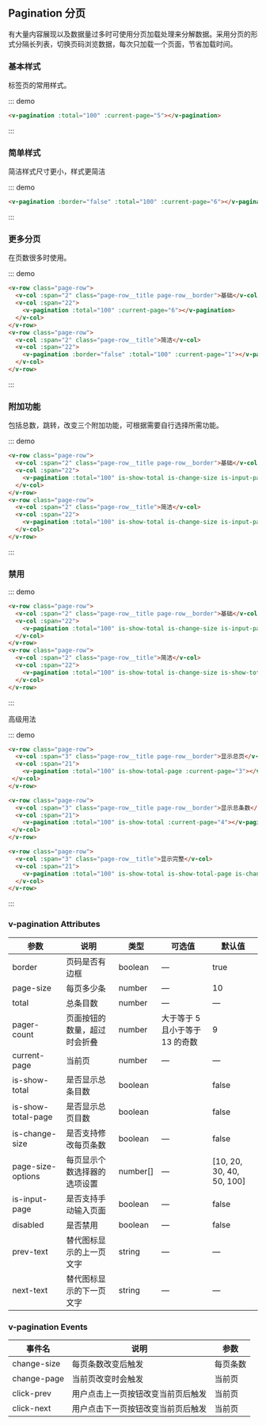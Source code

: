 ## Pagination 分页

有大量内容展现以及数据量过多时可使用分页加载处理来分解数据。采用分页的形式分隔长列表，切换页码浏览数据，每次只加载一个页面，节省加载时间。

### 基本样式

标签页的常用样式。

::: demo

```html
<v-pagination :total="100" :current-page="5"></v-pagination>
```

:::

### 简单样式

简洁样式尺寸更小，样式更简洁

::: demo

```html
<v-pagination :border="false" :total="100" :current-page="6"></v-pagination>
```

:::

### 更多分页

在页数很多时使用。

::: demo

```html
<v-row class="page-row">
  <v-col :span="2" class="page-row__title page-row__border">基础</v-col>
  <v-col :span="22">
    <v-pagination :total="100" :current-page="6"></v-pagination>
  </v-col>
</v-row>
<v-row class="page-row">
  <v-col :span="2" class="page-row__title">简洁</v-col>
  <v-col :span="22">
    <v-pagination :border="false" :total="100" :current-page="1"></v-pagination>
  </v-col>
</v-row>
```

:::
### 附加功能

包括总数，跳转，改变三个附加功能，可根据需要自行选择所需功能。

::: demo

```html
<v-row class="page-row">
  <v-col :span="2" class="page-row__title page-row__border">基础</v-col>
  <v-col :span="22">
    <v-pagination :total="100" is-show-total is-change-size is-input-page :current-page="8" ></v-pagination>
  </v-col>
</v-row>
<v-row class="page-row">
  <v-col :span="2" class="page-row__title">简洁</v-col>
  <v-col :span="22">
    <v-pagination :total="100" is-show-total is-change-size is-input-page :border="false" :current-page="8" ></v-pagination>
  </v-col>
</v-row>
```

:::

### 禁用

::: demo

```html
<v-row class="page-row">
  <v-col :span="2" class="page-row__title page-row__border">基础</v-col>
  <v-col :span="22">
    <v-pagination :total="100" is-show-total is-change-size is-input-page :current-page="2" disabled></v-pagination>
  </v-col>
</v-row>
<v-row class="page-row">
  <v-col :span="2" class="page-row__title">简洁</v-col>
  <v-col :span="22">
    <v-pagination :total="100" is-show-total is-change-size is-show-total-page is-input-page :border="false" :current-page="8" disabled></v-pagination>
  </v-col>
</v-row>
```

:::

高级用法

::: demo

```html
<v-row class="page-row">
  <v-col :span="3" class="page-row__title page-row__border">显示总页</v-col>
  <v-col :span="21">
    <v-pagination :total="100" is-show-total-page :current-page="3"></v-pagination>
 </v-col>
</v-row>

<v-row class="page-row">
  <v-col :span="3" class="page-row__title page-row__border">显示总条数</v-col>
  <v-col :span="21">
    <v-pagination :total="100" is-show-total :current-page="4"></v-pagination>
 </v-col>
</v-row>

<v-row class="page-row">
  <v-col :span="3" class="page-row__title">显示完整</v-col>
  <v-col :span="21">
    <v-pagination :total="100" is-show-total is-show-total-page is-change-size is-input-page :border="false" :current-page="5" ></v-pagination>
  </v-col>
</v-row>
```

:::

### v-pagination Attributes

| 参数               | 说明                         | 类型     | 可选值                          | 默认值                    |
| ------------------ | ---------------------------- | -------- | ------------------------------- | ------------------------- |
| border             | 页码是否有边框               | boolean  | —                               | true                      |
| page-size          | 每页多少条                   | number   | —                               | 10                        |
| total              | 总条目数                     | number   | —                               | —                         |
| pager-count        | 页面按钮的数量，超过时会折叠 | number   | 大于等于 5 且小于等于 13 的奇数 | 9                         |
| current-page       | 当前页                       | number   | —                               | —                         |
| is-show-total      | 是否显示总条目数             | boolean  |                                 | false                     |
| is-show-total-page | 是否显示总页目数             | boolean  |                                 | false                     |
| is-change-size     | 是否支持修改每页条数         | boolean  | —                               | false                     |
| page-size-options  | 每页显示个数选择器的选项设置 | number[] | —                               | [10, 20, 30, 40, 50, 100] |
| is-input-page      | 是否支持手动输入页面         | boolean  | —                               | false                     |
| disabled           | 是否禁用                     | boolean  | —                               | false                     |
| prev-text          | 替代图标显示的上一页文字     | string   | —                               | —                         |
| next-text          | 替代图标显示的下一页文字     | string   | —                               | —                         |

### v-pagination Events

| 事件名      | 说明                               | 参数     |
| ----------- | ---------------------------------- | -------- |
| change-size | 每页条数改变后触发                 | 每页条数 |
| change-page | 当前页改变时会触发                 | 当前页   |
| click-prev  | 用户点击上一页按钮改变当前页后触发 | 当前页   |
| click-next  | 用户点击下一页按钮改变当前页后触发 | 当前页   |

